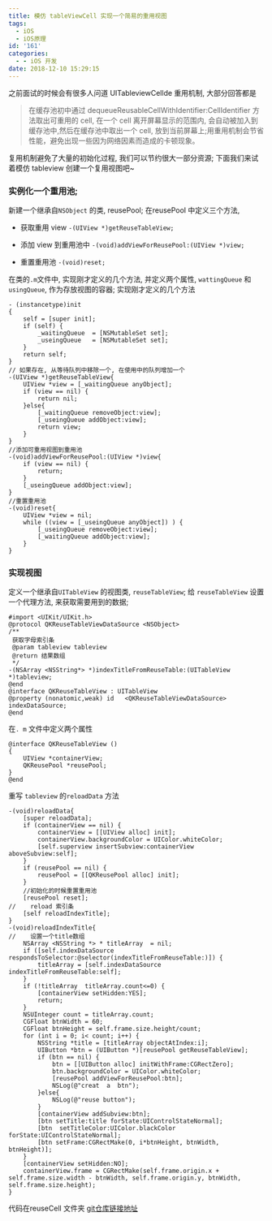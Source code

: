 ```yaml
---
title: 模仿 tableViewCell 实现一个简易的重用视图
tags:
  - iOS
  - iOS原理
id: '161'
categories:
  - - iOS 开发
date: 2018-12-10 15:29:15
---
```


之前面试的时候会有很多人问道 UITableviewCellde 重用机制, 大部分回答都是

> 在缓存池初中通过 dequeueReusableCellWithIdentifier:CellIdentifier 方法取出可重用的 cell, 在一个 cell 离开屏幕显示的范围内, 会自动被加入到缓存池中,然后在缓存池中取出一个 cell, 放到当前屏幕上;用重用机制会节省性能，避免出现一些因为网络因素而造成的卡顿现象。

复用机制避免了大量的初始化过程, 我们可以节约很大一部分资源; 下面我们来试着模仿 tableview 创建一个复用视图吧~

### 实例化一个重用池;

新建一个继承自`NSObject` 的类, reusePool; 在reusePool 中定义三个方法,

*   获取重用 view `-(UIView *)getReuseTableView;`
    
*   添加 view 到重用池中 `-(void)addViewForReusePool:(UIView *)view;`
    
*   重置重用池 `-(void)reset;`
    

在类的`.m`文件中, 实现刚才定义的几个方法, 并定义两个属性, `wattingQueue` 和 `usingQueue`, 作为存放视图的容器; 实现刚才定义的几个方法
<!-- more -->
```
- (instancetype)init
{
    self = [super init];
    if (self) {
        _waitingQueue  = [NSMutableSet set];
        _useingQueue   = [NSMutableSet set];
    }
    return self;
}
// 如果存在, 从等待队列中移除一个, 在使用中的队列增加一个
-(UIView *)getReuseTableView{
    UIView *view = [_waitingQueue anyObject];
    if (view == nil) {
        return nil;
    }else{
        [_waitingQueue removeObject:view];
        [_useingQueue addObject:view];
        return view;
    }
}
//添加可重用视图到重用池
-(void)addViewForReusePool:(UIView *)view{
    if (view == nil) {
        return;
    }
    [_useingQueue addObject:view];
}
//重置重用池
-(void)reset{
    UIView *view = nil;
    while ((view = [_useingQueue anyObject]) ) {
        [_useingQueue removeObject:view];
        [_waitingQueue addObject:view];
    }
}
```

### 实现视图

定义一个继承自`UITableView` 的视图类, `reuseTableView`; 给 `reuseTableView` 设置一个代理方法, 来获取需要用到的数据;

```
#import <UIKit/UIKit.h>
@protocol QKReuseTableViewDataSource <NSObject>
/**
 获取字母索引条
 @param tableview tableview
 @return 结果数组
 */
-(NSArray <NSString*> *)indexTitleFromReuseTable:(UITableView *)tableview;
@end
@interface QKReuseTableView : UITableView
@property (nonatomic,weak) id   <QKReuseTableViewDataSource> indexDataSource;
@end
```

在`. m` 文件中定义两个属性

```
@interface QKReuseTableView ()
{
    UIView *containerView;
    QKReusePool *reusePool;
}
@end
```

重写 `tableview` 的`reloadData` 方法

```
-(void)reloadData{
    [super reloadData];
    if (containerView == nil) {
        containerView = [[UIView alloc] init];
        containerView.backgroundColor = UIColor.whiteColor;
        [self.superview insertSubview:containerView aboveSubview:self];
    }
    if (reusePool == nil) {
        reusePool = [[QKReusePool alloc] init];
    }
    //初始化的时候重置重用池
    [reusePool reset];
//    reload 索引条
    [self reloadIndexTitle];
}
-(void)reloadIndexTitle{
//    设置一个title数组
    NSArray <NSString *> * titleArray  = nil;
    if ([self.indexDataSource respondsToSelector:@selector(indexTitleFromReuseTable:)]) {
        titleArray = [self.indexDataSource indexTitleFromReuseTable:self];
    }
    if (!titleArray  titleArray.count<=0) {
        [containerView setHidden:YES];
        return;
    }
    NSUInteger count = titleArray.count;
    CGFloat btnWidth = 60;
    CGFloat btnHeight = self.frame.size.height/count;
    for (int i = 0; i< count; i++) {
        NSString *title = [titleArray objectAtIndex:i];
        UIButton *btn = (UIButton *)[reusePool getReuseTableView];
        if (btn == nil) {
            btn = [[UIButton alloc] initWithFrame:CGRectZero];
            btn.backgroundColor = UIColor.whiteColor;
            [reusePool addViewForReusePool:btn];
            NSLog(@"creat  a  btn");
        }else{
            NSLog(@"reuse button");
        }
        [containerView addSubview:btn];
        [btn setTitle:title forState:UIControlStateNormal];
        [btn  setTitleColor:UIColor.blackColor forState:UIControlStateNormal];
        [btn setFrame:CGRectMake(0, i*btnHeight, btnWidth, btnHeight)];
    }
    [containerView setHidden:NO];
    containerView.frame = CGRectMake(self.frame.origin.x + self.frame.size.width - btnWidth, self.frame.origin.y, btnWidth, self.frame.size.height);
}
```

代码在reuseCell 文件夹 [git仓库链接地址](https://gitee.com/SuQiankun/iOSTestTool.git)